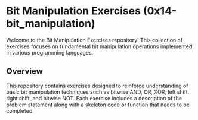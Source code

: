 # Bit Manipulation Exercises (0x14-bit_manipulation)

Welcome to the Bit Manipulation Exercises repository! This collection of exercises focuses on fundamental bit manipulation operations implemented in various programming languages.

## Overview

This repository contains exercises designed to reinforce understanding of basic bit manipulation techniques such as bitwise AND, OR, XOR, left shift, right shift, and bitwise NOT. Each exercise includes a description of the problem statement along with a skeleton code or function that needs to be completed.

